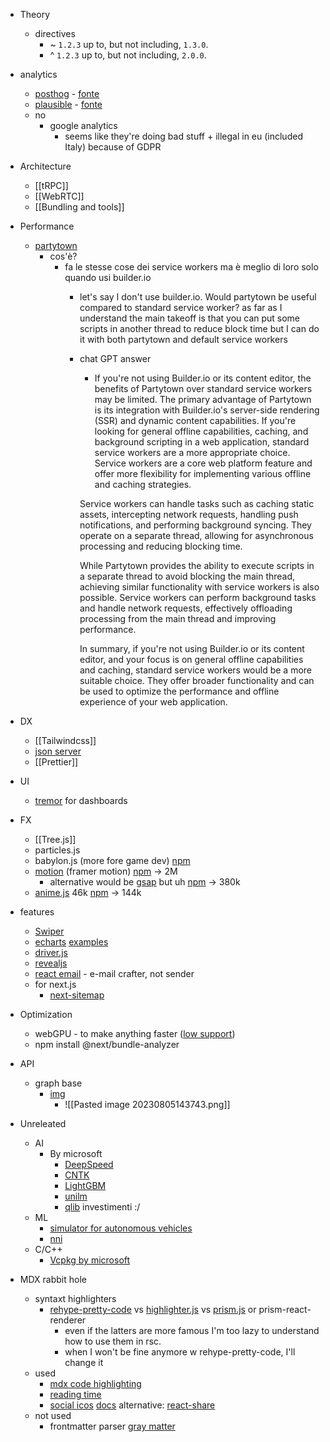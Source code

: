- Theory
	- directives
		- ~ `1.2.3` up to, but not including, `1.3.0`.
		- ^ `1.2.3` up to, but not including, `2.0.0`.

- analytics
	- [posthog](https://posthog.com/) - [fonte](https://youtu.be/hhbHMY0rvv8?t=16214)
	- [plausible](https://plausible.io/) - [fonte](https://youtu.be/hhbHMY0rvv8?t=16091)
	- no
		- google analytics
			- seems like they're doing bad stuff + illegal in eu (included Italy) because of GDPR
- Architecture
	- [[tRPC]]
	- [[WebRTC]]
	- [[Bundling and tools]]
- Performance
	- [partytown](https://partytown.builder.io/getting-started)
		- cos'è? 
			- fa le stesse cose dei service workers ma è meglio di loro solo quando usi builder.io
				- let's say I don't use builder.io. Would partytown be useful compared to standard service worker? as far as I understand the main takeoff is that you can put some scripts in another thread to reduce block time but I can do it with both partytown and default service workers
				- chat GPT answer
					- If you're not using Builder.io or its content editor, the benefits of Partytown over standard service workers may be limited. The primary advantage of Partytown is its integration with Builder.io's server-side rendering (SSR) and dynamic content capabilities.
					If you're looking for general offline capabilities, caching, and background scripting in a web application, standard service workers are a more appropriate choice. Service workers are a core web platform feature and offer more flexibility for implementing various offline and caching strategies.
						
					Service workers can handle tasks such as caching static assets, intercepting network requests, handling push notifications, and performing background syncing. They operate on a separate thread, allowing for asynchronous processing and reducing blocking time.
					
					While Partytown provides the ability to execute scripts in a separate thread to avoid blocking the main thread, achieving similar functionality with service workers is also possible. Service workers can perform background tasks and handle network requests, effectively offloading processing from the main thread and improving performance.
					
					In summary, if you're not using Builder.io or its content editor, and your focus is on general offline capabilities and caching, standard service workers would be a more suitable choice. They offer broader functionality and can be used to optimize the performance and offline experience of your web application.
- DX 
	- [[Tailwindcss]]
	- [json server](https://www.npmjs.com/search?perPage=20&page=0&q=json%20server&ranking=maintenance)
	- [[Prettier]]
- UI
	- [tremor](https://github.com/tremorlabs/tremor) for dashboards
- FX
	- [[Tree.js]]
	- particles.js
	- babylon.js (more fore game dev) [npm](https://www.npmjs.com/package/@babylonjs/core)
	- [motion](https://github.com/framer/motion) (framer motion) [npm](https://www.npmjs.com/package/framer-motion) -> 2M
		- alternative would be [gsap](https://github.com/greensock/GSAP) but uh [npm](https://www.npmjs.com/package/gsap) -> 380k
	- [anime.js](https://www.npmjs.com/package/animejs) 46k  [npm](https://www.npmjs.com/package/animejs) -> 144k
- features
	- [Swiper](https://www.npmjs.com/package/swiper)
	- [echarts](https://github.com/apache/echarts) [examples](https://echarts.apache.org/examples/en/index.html#chart-type-line)
	- [driver.js](https://driverjs.com/)
	- [revealjs](https://github.com/hakimel/reveal.js)
	- [react email](https://react.email/) -   e-mail crafter, not sender
	- for next.js
		- [next-sitemap](https://www.npmjs.com/package/next-sitemap)
- Optimization
	- webGPU - to make anything faster ([low support](https://caniuse.com/?search=webGPU))
	- npm install @next/bundle-analyzer
- API
	- graph base
		- [img](https://youtu.be/cXlxMP9PU8I?t=106)
			- ![[Pasted image 20230805143743.png]]
- Unreleated
	- AI
		- By microsoft
			- [DeepSpeed](https://github.com/microsoft/DeepSpeed)
			- [CNTK](https://github.com/microsoft/CNTK)
			- [LightGBM](https://github.com/microsoft/LightGBM)
			- [unilm](https://github.com/microsoft/unilm)
			- [qlib](https://github.com/microsoft/qlib) investimenti :/
	- ML
		- [simulator for autonomous vehicles](https://github.com/microsoft/AirSim)
		- [nni](https://github.com/microsoft/nni)
	- C/C++
		- [Vcpkg by microsoft](https://github.com/microsoft/vcpkg)

- MDX rabbit hole
	- syntaxt highlighters
		- [rehype-pretty-code](https://www.npmjs.com/package/rehype-sanitize#use) vs [highlighter.js](https://highlightjs.org/) vs [prism.js](https://github.com/PrismJS/prism) or prism-react-renderer
			- even if the latters are more famous I'm too lazy to understand how to use them in rsc. 
			- when I won't be fine anymore w rehype-pretty-code, I'll change it
	- used
		- [mdx code highlighting](https://www.npmjs.com/package/highlight.js)
		- [reading time](https://www.npmjs.com/package/reading-time)
		- [social icos](https://www.npmjs.com/package/react-social-icons) [docs](https://react-social-icons.com/) alternative: [react-share](https://www.npmjs.com/package/react-share)
	- not used
		- frontmatter parser [gray matter](https://www.npmjs.com/package/gray-matter)